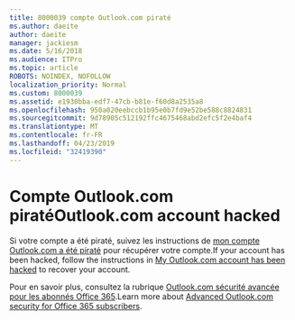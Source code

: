 ```yaml
---
title: 8000039 compte Outlook.com piraté
ms.author: daeite
author: daeite
manager: jackiesm
ms.date: 5/16/2018
ms.audience: ITPro
ms.topic: article
ROBOTS: NOINDEX, NOFOLLOW
localization_priority: Normal
ms.custom: 8000039
ms.assetid: e1930bba-edf7-47cb-b81e-f60d8a2535a8
ms.openlocfilehash: 950a020eebccb1b95e0b7fd9e52be588c8824831
ms.sourcegitcommit: 9d78905c512192ffc4675468abd2efc5f2e4baf4
ms.translationtype: MT
ms.contentlocale: fr-FR
ms.lasthandoff: 04/23/2019
ms.locfileid: "32419390"
---
```

# <a name="outlookcom-account-hacked"></a><span data-ttu-id="a8ffe-102">Compte Outlook.com piraté</span><span class="sxs-lookup"><span data-stu-id="a8ffe-102">Outlook.com account hacked</span></span>

<span data-ttu-id="a8ffe-103">Si votre compte a été piraté, suivez les instructions de [mon compte Outlook.com a été piraté](https://go.microsoft.com/fwlink/p/?linkid=874366) pour récupérer votre compte.</span><span class="sxs-lookup"><span data-stu-id="a8ffe-103">If your account has been hacked, follow the instructions in [My Outlook.com account has been hacked](https://go.microsoft.com/fwlink/p/?linkid=874366) to recover your account.</span></span> 
  
<span data-ttu-id="a8ffe-104">Pour en savoir plus, consultez la rubrique [Outlook.com sécurité avancée pour les abonnés Office 365](https://go.microsoft.com/fwlink/p/?linkid=874368).</span><span class="sxs-lookup"><span data-stu-id="a8ffe-104">Learn more about [Advanced Outlook.com security for Office 365 subscribers](https://go.microsoft.com/fwlink/p/?linkid=874368).</span></span>
  

